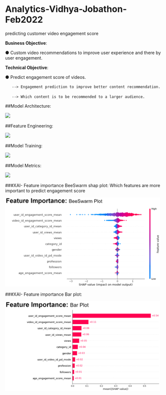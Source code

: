 # Analytics-Vidhya-Jobathon-Feb2022
predicting customer video engagement score 


**Business Objective**: 

● Custom video recommendations to improve user experience and
there by user engagement.

**Technical Objective**:

● Predict engagement score of videos.

       --> Engagement prediction to improve better content recommendation.

       --> Which content is to be recommended to a larger audience.


##Model Architecture:

<img src="https://user-images.githubusercontent.com/16478371/153887973-07923675-1979-4eb5-b180-d48dec8fe4f2.png" width="500">



##Feature Engineering:

<img src="https://user-images.githubusercontent.com/16478371/153888154-805cf7c1-7cb6-4ee6-955a-8d0c1eed9893.png" width="500">



##Model Training:

<img src="https://user-images.githubusercontent.com/16478371/153888211-719112f8-8795-4a60-a2df-a14092d76e8f.png" width="500">



##Model Metrics:

<img src="https://user-images.githubusercontent.com/16478371/153888267-5474639e-1531-4b00-996d-365280ba4dc8.png" width="500">


###XAI- Feature importance BeeSwarm shap plot: Which features are more important to predict engagement score 


<img src="images/featureImportanceBeeSwarm.PNG" width="500">

###XAI- Feature importance Bar plot: 

<img src="images/featureImportanceBarplot.PNG" width="500">



